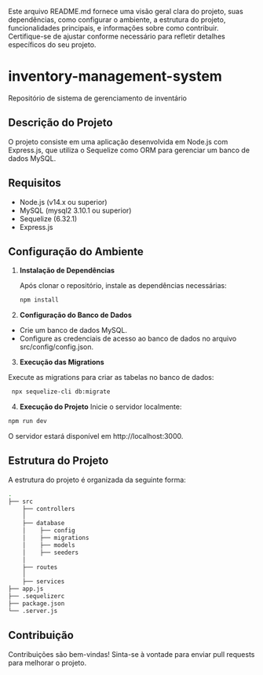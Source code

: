 Este arquivo README.md fornece uma visão geral clara do projeto, suas dependências, como configurar o ambiente, a estrutura do projeto, funcionalidades principais, e informações sobre como contribuir. Certifique-se de ajustar conforme necessário para refletir detalhes específicos do seu projeto.

# inventory-management-system

Repositório de sistema de gerenciamento de inventário

## Descrição do Projeto

O projeto consiste em uma aplicação desenvolvida em Node.js com Express.js, que utiliza o Sequelize como ORM para gerenciar um banco de dados MySQL.

## Requisitos

- Node.js (v14.x ou superior)
- MySQL (mysql2 3.10.1 ou superior)
- Sequelize (6.32.1)
- Express.js

## Configuração do Ambiente

1. **Instalação de Dependências**

   Após clonar o repositório, instale as dependências necessárias:

   ```bash
   npm install
   ```

2. **Configuração do Banco de Dados**

- Crie um banco de dados MySQL.
- Configure as credenciais de acesso ao banco de dados no arquivo src/config/config.json.

3. **Execução das Migrations**

Execute as migrations para criar as tabelas no banco de dados:

```bash
 npx sequelize-cli db:migrate
```

4. **Execução do Projeto**
Inicie o servidor localmente:

```bash
npm run dev
```

O servidor estará disponível em http://localhost:3000.

## Estrutura do Projeto

A estrutura do projeto é organizada da seguinte forma:

```sh
.
├── src
    ├── controllers
    │   
    ├── database
    │    ├── config
    │    ├── migrations
    │    ├── models
    │    ├── seeders
    │ 
    ├── routes
    │  
    ├── services
├── app.js
├── .sequelizerc
├── package.json
└── .server.js
```

## Contribuição

Contribuições são bem-vindas! Sinta-se à vontade para enviar pull requests para melhorar o projeto.